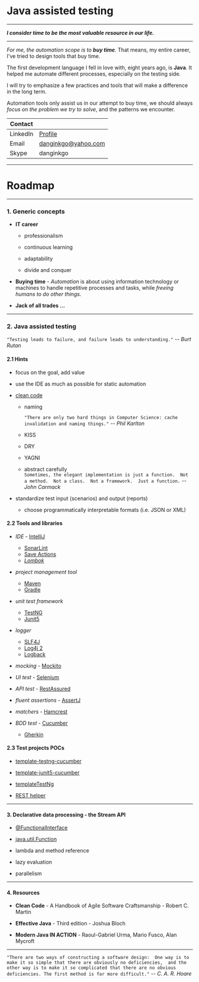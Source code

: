 # Java assisted testing

***

***I consider time to be the most valuable resource in our life.***

***

*For me, the automation scope is to **buy time**.*
That means, my entire career,
I've tried to design tools that buy time.

The first development language I fell in love with, eight years ago, is **Java**.
It helped me automate different processes, especially on the testing side.

I will try to emphasize a few practices and tools that will make a difference in the long term.

Automation tools only assist us in our attempt to buy time,
we should always *focus on the problem we try to solve*, and the patterns we encounter.

| Contact  |                                                 |         
| ---      | ---                                             |
| LinkedIn | [Profile](https://www.linkedin.com/in/rusu-dan) |
| Email    | danginkgo@yahoo.com                             |
| Skype    | danginkgo                                       |

***

# Roadmap

***

### 1. Generic concepts
  
- **IT career** 
   
  - professionalism 
    
  - continuous learning 
      
  - adaptability  

  - divide and conquer
    

- **Buying time** - *Automation* is about using information technology 
    or machines to handle repetitive processes and tasks, 
    while *freeing humans to do other things*.


- **Jack of all trades ...**

***

### 2. Java assisted testing

`"Testing leads to failure, and failure leads to understanding."` *-- Burt Rutan*
 

#### 2.1 Hints

- focus on the goal, add value


- use the IDE as much as possible for static automation


- [clean code](./resource/clean_code.JPG)
  - naming
    
    `"There are only two hard things in Computer Science: cache invalidation and naming things."` *-- Phil Karlton*
  - KISS
  - DRY
  - YAGNI
  - abstract carefully  
  `Sometimes, the elegant implementation is just a function.  Not a method.  Not a class.  Not a framework.  Just a function.` *-- John Carmack* 



- standardize test input (scenarios) and output (reports)
  - choose programmatically interpretable formats (i.e. JSON or XML) 

#### 2.2 Tools and libraries

- *IDE* - [IntelliJ](https://www.jetbrains.com/idea/download/#section=windows)

  - [SonarLint](https://www.sonarlint.org/intellij)
  - [Save Actions](https://plugins.jetbrains.com/plugin/7642-save-actions)
  - *[Lombok](https://projectlombok.org/features/all)*

- *project management tool* 
  - [Maven](https://maven.apache.org/)
  - [Gradle](https://gradle.org/)


- *unit test framework*
  - [TestNG](https://testng.org/doc/)
  - [Junit5](https://junit.org/junit5/docs/current/user-guide/)


- *logger* 
  - [SLF4J](http://www.slf4j.org/)
  - [Log4j 2](https://logging.apache.org/log4j/2.x/)
  - [Logback](http://logback.qos.ch/)


- *mocking* - [Mockito](https://site.mockito.org/)
    

- *UI test* - [Selenium](https://www.selenium.dev/)


- *API test* - [RestAssured](https://rest-assured.io/) 


- *fluent assertions* - [AssertJ](https://joel-costigliola.github.io/assertj/)


- *matchers* - [Hamcrest](http://hamcrest.org/JavaHamcrest/)


- *BDD test* - [Cucumber](https://cucumber.io/)
  - [Gherkin](https://cucumber.io/docs/gherkin/reference/) 
  

#### 2.3 Test projects POCs

- [template-testng-cucumber](https://github.com/danrusu/template-testng-cucumber)


- [template-junit5-cucumber](https://github.com/danrusu/template-junit5-cucumber)


- [templateTestNg](https://github.com/danrusu/templateTestNG)


- [REST helper](https://github.com/danrusu/simple-calculator-javalin)

***

#### 3. Declarative data processing - the Stream API

- [@FunctionalInterface](https://docs.oracle.com/javase/8/docs/api/java/lang/FunctionalInterface.html)
  

- [java.util.Function](https://docs.oracle.com/javase/8/docs/api/java/util/function/package-summary.html)


- lambda and method reference


- lazy evaluation


- parallelism

***

#### 4. Resources

- **Clean Code** - A Handbook of Agile Software Craftsmanship - Robert C. Martin


- **Effective Java** - Third edition - Joshua Bloch


- **Modern Java IN ACTION** - Raoul-Gabriel Urma, Mario Fusco, Alan Mycroft

***

`"There are two ways of constructing a software design: 
One way is to make it so simple that there are obviously no deficiencies, 
and the other way is to make it so complicated that there are no obvious deficiencies.
The first method is far more difficult."` *-- C. A. R. Hoare*
